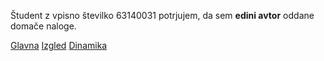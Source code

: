 Študent z vpisno številko 63140031 potrjujem, da sem __edini avtor__ oddane domače naloge.

[Glavna](https://rawgit.com/blazcar/stroboskop/master/stroboskop.html)
[Izgled](https://rawgit.com/blazcar/stroboskop/izgled/stroboskop.html)
[Dinamika](https://rawgit.com/blazcar/stroboskop/dinamika/stroboskop.html)